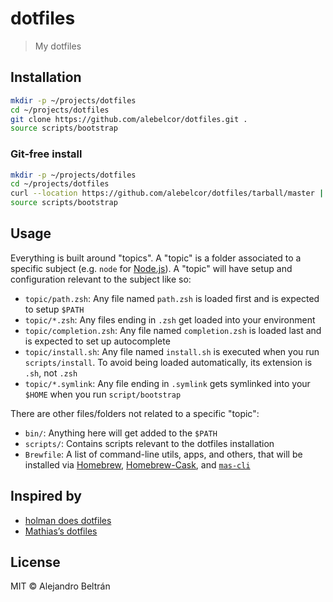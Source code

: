 # dotfiles

> My dotfiles

## Installation

```sh
mkdir -p ~/projects/dotfiles
cd ~/projects/dotfiles
git clone https://github.com/alebelcor/dotfiles.git .
source scripts/bootstrap
```

### Git-free install

```sh
mkdir -p ~/projects/dotfiles
cd ~/projects/dotfiles
curl --location https://github.com/alebelcor/dotfiles/tarball/master | tar -xz --strip-components 1 --exclude={.editorconfig,.gitattributes,.gitignore,license,readme.md}
source scripts/bootstrap
```

## Usage

Everything is built around "topics".
A "topic" is a folder associated to a specific subject (e.g. `node` for [Node.js](http://nodejs.org/)).
A "topic" will have setup and configuration relevant to the subject like so:

* `topic/path.zsh`: Any file named `path.zsh` is loaded first and is expected to setup `$PATH`
* `topic/*.zsh`: Any files ending in `.zsh` get loaded into your environment
* `topic/completion.zsh`: Any file named `completion.zsh` is loaded last and is expected to set up autocomplete
* `topic/install.sh`: Any file named `install.sh` is executed when you run `scripts/install`. To avoid being loaded automatically, its extension is `.sh`, not `.zsh`
* `topic/*.symlink`: Any file ending in `.symlink` gets symlinked into your `$HOME` when you run `script/bootstrap`

There are other files/folders not related to a specific "topic":

* `bin/`: Anything here will get added to the `$PATH`
* `scripts/`: Contains scripts relevant to the dotfiles installation
* `Brewfile`: A list of command-line utils, apps, and others, that will be installed via [Homebrew](https://brew.sh/), [Homebrew-Cask](https://caskroom.github.io/), and [`mas-cli`](https://github.com/mas-cli/mas)

## Inspired by

* [holman does dotfiles](https://github.com/holman/dotfiles)
* [Mathias’s dotfiles](https://github.com/mathiasbynens/dotfiles)

## License

MIT © Alejandro Beltrán
